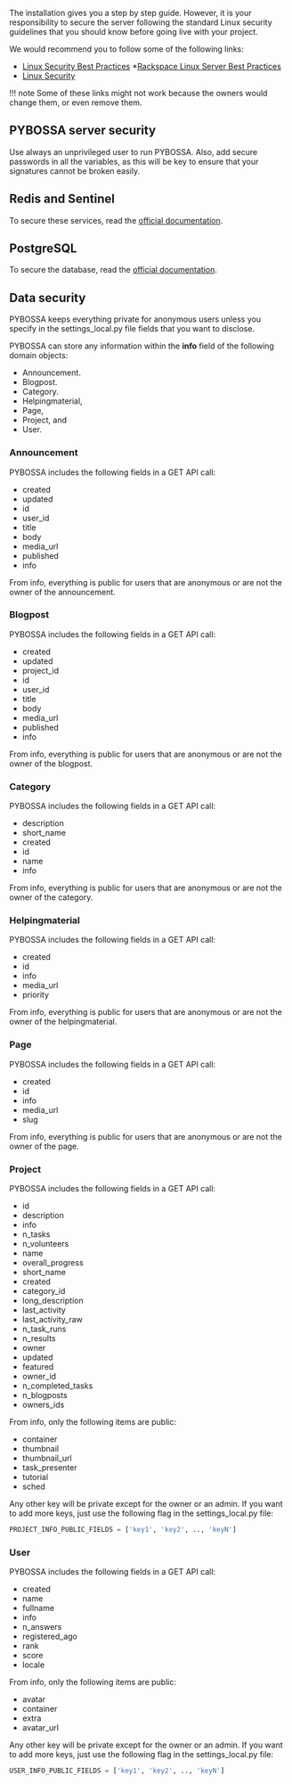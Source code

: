 The installation gives you a step by step guide. However, it is your responsibility to secure the server following the standard Linux security guidelines that you should know before going live with your project. 

We would recommend you to follow some of the following links:

* [Linux Security Best Practices](https://devops.profitbricks.com/tutorials/linux-security-best-practices-1/)
*[Rackspace Linux Server Best Practices]( https://support.rackspace.com/how-to/linux-server-security-best-practices/)
* [Linux Security](https://www.cyberciti.biz/tips/linux-security.html)

!!! note
    Some of these links might not work because the owners would change them, or even remove them.

## PYBOSSA server security
Use always an unprivileged user to run PYBOSSA. Also, add secure passwords in all the variables, as this will be key to ensure that your signatures cannot be broken easily. 

## Redis and Sentinel
To secure these services, read the [official documentation](https://redis.io/topics/security).

## PostgreSQL 
To secure the database, read the [official documentation](https://www.postgresql.org/docs/9.5/static/admin.html).

## Data security
PYBOSSA keeps everything private for anonymous users unless you specify in the settings_local.py file fields that you want to disclose.

PYBOSSA can store any information within the **info** field of the following domain objects:

* Announcement.
* Blogpost.
* Category.
* Helpingmaterial,
* Page,
* Project, and
* User.

### Announcement 
PYBOSSA includes the following fields in a GET API call:

* created
* updated
* id
* user_id
* title
* body
* media_url
* published
* info

From info, everything is public for users that are anonymous or are not the owner of the announcement.

### Blogpost
PYBOSSA includes the following fields in a GET API call:

* created
* updated
* project_id
* id
* user_id
* title
* body
* media_url
* published
* info

From info, everything is public for users that are anonymous or are not the owner of the blogpost.

### Category
PYBOSSA includes the following fields in a GET API call:

* description
* short_name
* created 
* id
* name
* info

From info, everything is public for users that are anonymous or are not the owner of the category.

### Helpingmaterial
PYBOSSA includes the following fields in a GET API call:

* created
* id
* info
* media_url
* priority

From info, everything is public for users that are anonymous or are not the owner of the helpingmaterial.

### Page
PYBOSSA includes the following fields in a GET API call:

* created
* id
* info
* media_url
* slug

From info, everything is public for users that are anonymous or are not the owner of the page.


### Project
PYBOSSA includes the following fields in a GET API call:

* id
* description
* info
* n_tasks
* n_volunteers
* name
* overall_progress
* short_name
* created
* category_id
* long_description
* last_activity
* last_activity_raw
* n_task_runs
* n_results
* owner
* updated
* featured
* owner_id
* n_completed_tasks
* n_blogposts
* owners_ids

From info, only the following items are public:
* container
* thumbnail
* thumbnail_url
* task_presenter
* tutorial
* sched

Any other key will be private except for the owner or an admin. If you want to add more keys, just use the following flag in the settings_local.py file:

```python
PROJECT_INFO_PUBLIC_FIELDS = ['key1', 'key2', .., 'keyN']
```

### User
PYBOSSA includes the following fields in a GET API call:

* created
* name
* fullname
* info
* n_answers
* registered_ago
* rank
* score
* locale

From info, only the following items are public:

* avatar
* container
* extra
* avatar_url

Any other key will be private except for the owner or an admin. If you want to add more keys, just use the following flag in the settings_local.py file:

```python
USER_INFO_PUBLIC_FIELDS = ['key1', 'key2', .., 'keyN']
```

